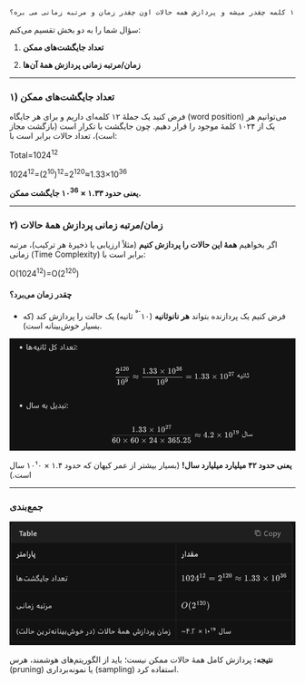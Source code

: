 ```txt
جایگشت یک جمله ۱۲ کلمه ای از بین ۱۰۲۴ کلمه چقدر میشه و پردازش همه حالات اون چقدر زمان و مرتبه زمانی می بره؟
```

سؤال شما را به دو بخش تقسیم می‌کنم:

1.  **تعداد جایگشت‌های ممکن**
    
2.  **زمان/مرتبه زمانی پردازش همهٔ آن‌ها**
    

* * *

### ۱) تعداد جایگشت‌های ممکن

فرض کنید یک جملهٔ ۱۲ کلمه‌ای داریم و برای هر جایگاه (word position) می‌توانیم هر یک از ۱۰۲۴ کلمهٔ موجود را قرار دهیم. چون جایگشت با تکرار است (بازگشت مجاز است)، تعداد حالات برابر است با:

Total=1024<sup>12</sup>

1024<sup>12</sup>=(2<sup>10</sup>)<sup>12</sup>=2<sup>120</sup>≈1.33×10<sup>36</sup>

**یعنی حدود ۱.۳۳ × ۱۰<sup>36</sup> جایگشت ممکن.**

* * *

### ۲) زمان/مرتبه زمانی پردازش همهٔ حالات

اگر بخواهیم **همهٔ این حالات را پردازش کنیم** (مثلاً ارزیابی یا ذخیرهٔ هر ترکیب)، مرتبه زمانی (Time Complexity) برابر است با:

O(1024<sup>12</sup>)\=O(2<sup>120</sup>)​

#### چقدر زمان می‌برد؟

-   فرض کنیم یک پردازنده بتواند **هر نانوثانیه** (۱۰<sup>⁻⁹</sup> ثانیه) یک حالت را پردازش کند (که بسیار خوش‌بینانه است).
    
![alt text](./assets/3.png)

**یعنی حدود ۴۲ میلیارد میلیارد سال!** (بسیار بیشتر از عمر کیهان که حدود ۱.۴ × ۱۰¹۰ سال است.)

* * *

### جمع‌بندی

![alt text](./assets/2.png)

**نتیجه:** پردازش کامل همهٔ حالات ممکن نیست؛ باید از الگوریتم‌های هوشمند، هرس (pruning) یا نمونه‌برداری (sampling) استفاده کرد.

